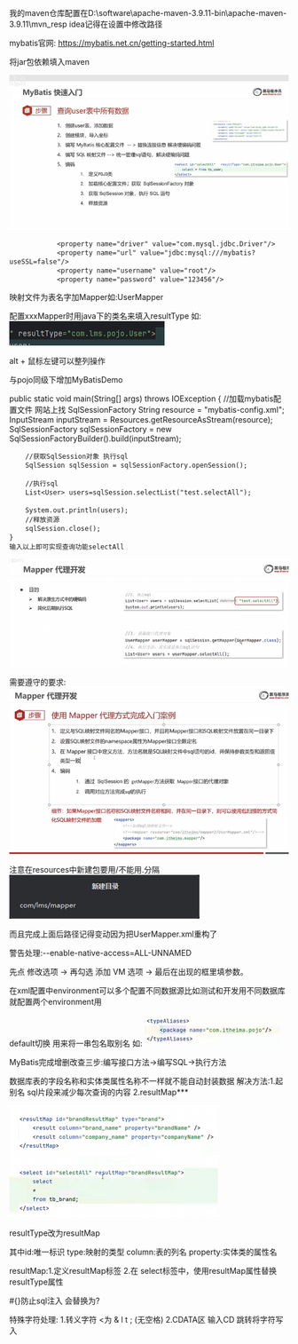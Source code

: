 我的maven仓库配置在D:\software\apache-maven-3.9.11-bin\apache-maven-3.9.11\mvn_resp
idea记得在设置中修改路径

mybatis官网:
https://mybatis.net.cn/getting-started.html

将jar包依赖填入maven

![alt text](images\1.png)

<!--连接信息-->
                <property name="driver" value="com.mysql.jdbc.Driver"/>
                <property name="url" value="jdbc:mysql:///mybatis?useSSL=false"/>
                <property name="username" value="root"/>
                <property name="password" value="123456"/>

映射文件为表名字加Mapper如:UserMapper

配置xxxMapper时用java下的类名来填入resultType 如:
![alt text](images\2.png)


alt + 鼠标左键可以整列操作

与pojo同级下增加MyBatisDemo

public static void main(String[] args) throws IOException {
        //加载mybatis配置文件 网站上找 SqlSessionFactory
        String resource = "mybatis-config.xml";
        InputStream inputStream = Resources.getResourceAsStream(resource);
        SqlSessionFactory sqlSessionFactory = new SqlSessionFactoryBuilder().build(inputStream);

        //获取SqlSession对象 执行sql
        SqlSession sqlSession = sqlSessionFactory.openSession();

        //执行sql
        List<User> users=sqlSession.selectList("test.selectAll");

        System.out.println(users);
        //释放资源
        sqlSession.close();
    }
    输入以上即可实现查询功能selectAll

![alt text](images\3.png)

需要遵守的要求:
![alt text](images\4.png)

注意在resources中新建包要用/不能用.分隔
![alt text](images\5.png)

而且完成上面后路径记得变动因为把UserMapper.xml重构了

警告处理:--enable-native-access=ALL-UNNAMED


先点 修改选项 -> 再勾选 添加 VM 选项 -> 最后在出现的框里填参数。


在xml配置中environment可以多个配置不同数据源比如测试和开发用不同数据库就配置两个environment用

default切换
用<typeAliases>来将一串包名取别名
如:
![alt text](images\6.png)

MyBatis完成增删改查三步:编写接口方法->编写SQL->执行方法

数据库表的字段名称和实体类属性名称不一样就不能自动封装数据
解决方法:1.起别名 sql片段来减少每次查询的内容 2.resultMap*** 

![alt text](images\7.png)

resultType改为resultMap

其中id:唯一标识 type:映射的类型
column:表的列名  property:实体类的属性名

resultMap:1.定义resultMap标签 2.在 select标签中，使用resultMap属性替换resultType属性

#{}防止sql注入 会替换为?

特殊字符处理:
1.转义字符 <为  & l t ;  (无空格)
2.CDATA区 输入CD 跳转将字符写入

